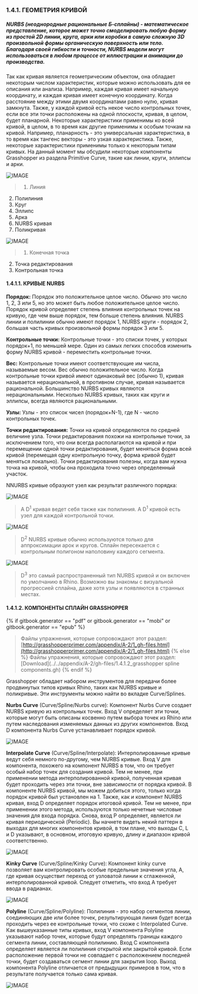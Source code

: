 ### 1.4.1. ГЕОМЕТРИЯ КРИВОЙ

##### NURBS (неоднородные рациональные Б-сплайны) - математическое представление, которое может точно смоделировать любую форму из простой 2D линии, круга, арки или коробки в самую сложную 3D произвольной формы органическую поверхность или тело. Благодаря своей гибкости и точности, NURBS модели могут использоваться в любом процессе от иллюстрации и анимации до производства.

Так как кривая является геометрическим объектом, она обладает некоторым числом характеристик, которые можно использовать для ее описания или анализа. Например, каждая кривая имеет начальную координату, и каждая кривая имеет конечную координату. Когда расстояние между этими двумя координатами равно нулю, кривая замкнута. Также, у каждой кривой есть некое число контрольных точек, если все эти точки расположены на одной плоскости, кривая, в целом, будет планарной. Некоторые характеристики применимы ко всей кривой, в целом, в то время как другие применимы к особым точкам на кривой. Например, планарность - это универсальная характеристика, в то время как тангенс векторы - это узкая характеристика. Также, некоторые характеристики применимы только к некоторым типам кривых. На данный момент мы обсудили некоторые компоненты Grasshopper из раздела Primitive Curve, такие как линии, круги, эллипсы и арки.

![IMAGE](images/1-4-1/1-4-1_001-curve-types.png)
>1. Линия
2. Полилиния
3. Круг
4. Эллипс
5. Арка
6. NURBS кривая
7. Поликривая

![IMAGE](images/1-4-1/1-4-1_002-bezier-curve.png)
>1. Конечная точка
2. Точка редактирования
3. Контрольная точка

#### 1.4.1.1. КРИВЫЕ NURBS
**Порядок:** Порядок это положительное целое число. Обычно это число 1, 2, 3 или 5, но это может быть любое положительное целое число. Порядок кривой определяет степень влияния контрольных точек на кривую, где чем выше порядок, тем больше степень влияния. NURBS линии и полилинии обычно имеют порядок 1, NURBS круги - порядок 2, большая часть кривых произвольной формы порядок 3 или 5.

**Контрольные точки:** Контрольные точки - это списки точек, у которых порядок+1, по меньшей мере. Один из самых легких способов изменить форму NURBS кривой - переместить контрольные точки.

**Вес:** Контрольные точки имеют соответствующие им числа, называемые весом. Вес обычно положительное число. Когда контрольные точки кривой имеют одинаковый вес (обычно 1), кривая называется нерациональной, в противном случае, кривая называется рациональной. Большинство NURBS кривых являются нерациональными. Несколько NURBS кривых, таких как круги и эллипсы, всегда являются рациональными.

**Узлы:** Узлы - это список чисел (порядок+N-1), где N - число контрольных точек.

**Точки редактирования:** Точки на кривой определяются по средней величине узла. Точки редактирования похожи на контрольные точки, за исключением того, что они всегда располагаются на кривой и при перемещении одной точки редактирования, будет меняться форма всей кривой (перемещая одну контрольную точку, форма кривой будет меняться локально). Точки редактирования полезны, когда вам нужна точка на кривой, чтобы она проходила точно через определенный участок.

NNURBS кривые образуют узел как результат различного порядка:

![IMAGE](images/1-4-1/1-4-1_003-degree-one.png)
>A D<sup>1</sup> кривая ведет себя также как полилиния. A D<sup>1</sup> кривой есть узел для каждой контрольной точки.

![IMAGE](images/1-4-1/1-4-1_004-degree-two.png)
>D<sup>2</sup> NURBS кривые обычно используются только для аппроксимации арок и кругов. Сплайн пересекается с контрольным полигоном наполовину каждого сегмента.

![IMAGE](images/1-4-1/1-4-1_005-degree-three.png)
>D<sup>3</sup> это самый распространенный тип NURBS кривой и он включен по умолчанию в Rhino. Возможно вы знакомы с визуальной прогрессией сплайна, даже хотя узлы и появляются в странных местах.

#### 1.4.1.2. КОМПОНЕНТЫ СПЛАЙН GRASSHOPPER
{% if gitbook.generator == "pdf" or gitbook.generator == "mobi" or gitbook.generator == "epub" %}
>Файлы упражнения, которые сопровождают этот раздел: [http://grasshopperprimer.com/appendix/A-2/1_gh-files.html](http://grasshopperprimer.com/appendix/A-2/1_gh-files.html)
{% else %}
>Файлы упражнения, которые сопровождают этот раздел: [Download](../../appendix/A-2/gh-files/1.4.1.2_grasshopper spline components.gh)
{% endif %}

Grasshopper обладает набором инструментов для передачи более продвинутых типов кривых Rhino, таких как NURBS кривые и поликривые. Эти инструменты можно найти во вкладке Curve/Splines.

**Nurbs Curve** (Curve/Spline/Nurbs curve): Компонент Nurbs Curve
создает NURBS кривую из контрольных точек. Вход V определяет эти точки, которые могут быть описаны косвенно путем выбора точек из Rhino или путем наследования изменяемых данных из других компонентов. Вход D компонента Nurbs Curve устанавливает порядок кривой.

![IMAGE](images/1-4-1/1-4-1_006-nurbs-curve.png)

**Interpolate Curve** (Curve/Spline/Interpolate): Интерполированные кривые ведут себя немного по-другому, чем NURBS кривые. Вход V для компонента, похожего на компонент NURBS в том, что он требует особый набор точек для создания кривой. Тем не менее, при применении метода интерполированной кривой, полученная кривая будет проходить через эти точки, вне зависимости от порядка кривой. В компоненте NURBS кривой, мы можем добиться этого, только когда порядок кривой был установлен на 1. Также, как и компонент NURBS кривая, вход D определяет порядок итоговой кривой.
Тем не менее, при применении этого метода, используются только нечетные числовые значения для входа порядка. Снова, вход P определяет, является ли кривая периодической (Periodic). Вы начнете видеть некий паттерн в выходах для многих компонентов кривой, в том плане, что выходы C, L и D указывают, в основном, итоговую кривую, длину и диапазон кривой соответственно.


![IMAGE](images/1-4-1/1-4-1_007-interpolate-curve.png)

**Kinky Curve** (Curve/Spline/Kinky Curve): Компонент kinky curve позволяет вам контролировать особые предельные значения угла, А, где кривая осуществит переход от узловатой линии к сглаженной, интерполированной кривой. Следует отметить, что вход А требует ввода в радианах.

![IMAGE](images/1-4-1/1-4-1_008-kinky-curve.png)

**Polyline** (Curve/Spline/Polyline): Полилиния - это набор сегментов линии, соединяющих две или более точек, результирующая линия будет всегда проходить через ее контрольные точки, что схоже с Interpolated Curve. Как вышеуказанные типы кривых, вход V компонента Polyline указывают набор точек, которые будут определять границы каждого сегмента линии, составляющей полилинию. Вход C компонента определяет является ли полилиния открытой или закрытой кривой. Если расположение первой точки не совпадает с расположением последней точки, будет создаваться сегмент линии для закрытия loop. Выход компонента Polyline отличается от предыдущих примеров в том, что в результате получается только сама кривая.

![IMAGE](images/1-4-1/1-4-1_009-polyline.png)
